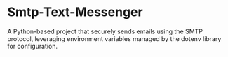 # Smtp-Text-Messenger
 A Python-based project that securely sends emails using the SMTP protocol, leveraging environment variables managed by the dotenv library for configuration.
